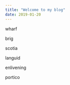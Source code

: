 ```yaml
---
title: "Welcome to my blog"
date: 2019-01-20
---
```


wharf

brig

scotia

languid

enlivening

portico
